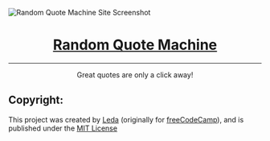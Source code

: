 <img src="https://i.imgur.com/mzoEhNH.png" alt="Random Quote Machine Site Screenshot"></img>

<h1 align="center"><a href="https://LedaThemis.github.io/random-quote-machine/" target="_blank" rel="noopener noreferrer">Random Quote Machine</a></h1>
<hr />
<p align="center">Great quotes are only a click away!</p>
<h2>Copyright:</h2>
<p>This project was created by 
    <a href="https://github.com/LedaThemis" 
    target="_blank"
    rel="noopener noreferrer">Leda</a> (originally for <a href="https://freecodecamp.org" rel="noopener noreferrer" target="_blank">freeCodeCamp</a>), and is published under the 
    <a href="https://github.com/LedaThemis/PoliClock/blob/master/LICENSE">MIT License</a>
</p>

